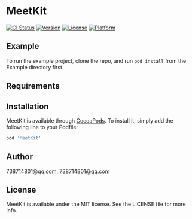 # MeetKit

[![CI Status](https://img.shields.io/travis/738714801@qq.com/MeetKit.svg?style=flat)](https://travis-ci.org/738714801@qq.com/MeetKit)
[![Version](https://img.shields.io/cocoapods/v/MeetKit.svg?style=flat)](https://cocoapods.org/pods/MeetKit)
[![License](https://img.shields.io/cocoapods/l/MeetKit.svg?style=flat)](https://cocoapods.org/pods/MeetKit)
[![Platform](https://img.shields.io/cocoapods/p/MeetKit.svg?style=flat)](https://cocoapods.org/pods/MeetKit)

## Example

To run the example project, clone the repo, and run `pod install` from the Example directory first.

## Requirements

## Installation

MeetKit is available through [CocoaPods](https://cocoapods.org). To install
it, simply add the following line to your Podfile:

```ruby
pod 'MeetKit'
```

## Author

738714801@qq.com, 738714801@qq.com

## License

MeetKit is available under the MIT license. See the LICENSE file for more info.
